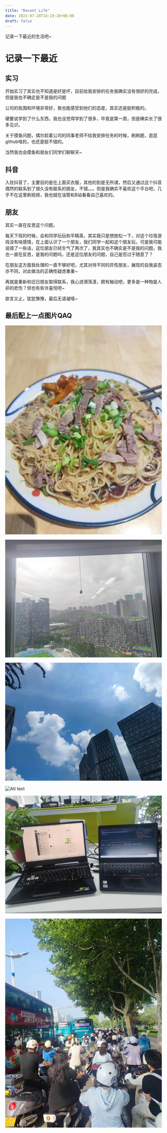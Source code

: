 ```yaml
---
title: "Recent Life"
date: 2023-07-28T14:19:28+08:00
draft: false
---
```

记录一下最近的生活吧~
<!--more-->
# 记录一下最近

## 实习

开始实习了其实也不知道是好是坏，目前给我安排的任务我确实没有很好的完成，但是我也不确定是不是我的问题

公司的氛围和环境非常好，我也能感受到他们的态度，其实还是挺积极的。

硬要说学到了什么东西，我也没觉得学到了很多，毕竟是第一周，但是确实长了很多见识。

关于摸鱼问题，偶尔趁着公司的同事老师不给我安排任务的时候，刷刷题，逛逛github啥的，也还是挺不错的。

当然我也会摸鱼和朋友们同学们聊聊天~



## 抖音

入驻抖音了，主要目的是在上面买衣服，其他的到是无所谓，然后又通过这个抖音偶然的联系到了很久没有联系的朋友，不错。。。但是我确实不喜欢这个平台吧，几乎不在这里刷视频，我也就在油管和B站看看自己喜欢的。

## 朋友

其实一直在反思这个问题。

每天下班的时候，会和同学玩玩和平精英，其实我只是想放松一下，对这个垃圾游戏没有啥感情，在上面认识了一个朋友，我们同学一起和这个朋友玩，可是我可能说错了一些话，这位朋友已经生气了两次了，我其实也不确实是不是我的问题。我也一直在反思，是我的问题吗，还是这位朋友的问题，自己是否过于随意了？

在朋友这方面我处理的一直不够好吧，尤其对待不同的异性朋友，展现的自我姿态亦不同，对此做法的正确性疑虑重重~

再就是重新和旧日朋友取得联系，我心涟漪荡漾，颇有触动吧，更多是一种物是人非的悲伤？但也有些许喜悦吧~

欲言又止，犹犹豫豫，最后无语凝噎~

## 最后配上一点图片QAQ
![Alt text](%E5%8D%88%E9%A4%90.jpg)

![Alt text](%E5%A4%A7%E9%9B%A8.jpg)


![Alt text](%E5%A4%A9%E7%A9%BA.jpg)

![Alt text](%E5%AE%BF%E8%88%8D.jpg)


![Alt text](%E5%B7%A5%E4%BD%9C%E6%A1%8C.jpg)

![Alt text](%E6%8B%A5%E6%8C%A4.jpg)